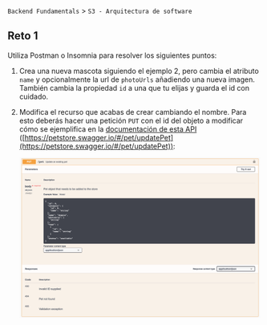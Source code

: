 `Backend Fundamentals` > `S3 - Arquitectura de software` 
	
## Reto 1

Utiliza Postman o Insomnia para resolver los siguientes puntos:

1. Crea una nueva mascota siguiendo el ejemplo 2, pero cambia el atributo `name` y opcionalmente la url de `photoUrls` añadiendo una nueva imagen. También cambia la propiedad `id` a una que tu elijas y guarda el id con cuidado.
2. Modifica el recurso que acabas de crear cambiando el nombre.
Para esto deberás hacer una petición `PUT` con el id del objeto a modificar cómo se ejemplifica en la [documentación de esta API](https://petstore.swagger.io/#/pet/updatePet) ([https://petstore.swagger.io/#/pet/updatePet](https://petstore.swagger.io/#/pet/updatePet)):

    ![../Ejemplo-01/img/Untitled%204.png](../Ejemplo-01/img/Untitled%204.png)

